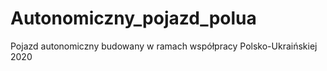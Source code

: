 # Autonomiczny_pojazd_polua
Pojazd autonomiczny budowany w ramach współpracy Polsko-Ukraińskiej 2020
